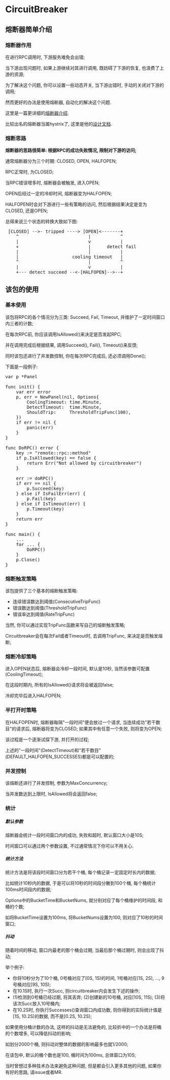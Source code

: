 # CircuitBreaker

## 熔断器简单介绍
### 熔断器作用
在进行RPC调用时, 下游服务难免会出错; 

当下游出现问题时, 如果上游继续对其进行调用, 既妨碍了下游的恢复, 也浪费了上游的资源;

为了解决这个问题, 你可以设置一些动态开关, 当下游出错时, 手动的关闭对下游的调用;

然而更好的办法是使用熔断器, 自动化的解决这个问题.

这里是一篇更详细的[熔断器介绍](https://msdn.microsoft.com/zh-cn/library/dn589784.aspx).

比较出名的熔断器当属hystrix了, 这里是他的[设计文档](https://github.com/Netflix/Hystrix/wiki).

### 熔断思路
<b>熔断器的思路很简单: 根据RPC的成功失败情况, 限制对下游的访问;</b>

通常熔断器分为三个时期: CLOSED, OPEN, HALFOPEN;

RPC正常时, 为CLOSED; 

当RPC错误增多时, 熔断器会被触发, 进入OPEN; 

OPEN后经过一定的冷却时间, 熔断器变为HALFOPEN;

HALFOPEN时会对下游进行一些有策略的访问, 然后根据结果决定是变为CLOSED, 还是OPEN;

总得来说三个状态的转换大致如下图:

<pre>
 [CLOSED] -->- tripped ----> [OPEN]&lt;-------+
    ^                          |           ^
    |                          v           |
    +                          |      detect fail
    |                          |           |
    |                    cooling timeout   |
    ^                          |           ^
    |                          v           |
    +--- detect succeed --&lt;-[HALFOPEN]-->--+
</pre>

## 该包的使用

### 基本使用
该包将RPC的各个情况分为三类: Succeed, Fail, Timeout, 并维护了一定时间窗口内三者的计数;

在每次RPC前, 你应该调用IsAllowed()来决定是否发起RPC;

并在调用完成后根据结果, 调用Succeed(), Fail(), Timeout()来反馈;

同时该包还进行了并发数控制, 你在每次RPC完成后, 还必须调用Done();

下面是一段例子:
<pre>
var p *Panel

func init() {
    var err error
    p, err = NewPanel(nil, Options{
    	CoolingTimeout: time.Minute,
    	DetectTimeout:  time.Minute,
    	ShouldTrip:     ThresholdTripFunc(100),
    })
    if err != nil {
    	panic(err)
    }
}

func DoRPC() error {
    key := "remote::rpc::method"
    if p.IsAllowed(key) == false {
        return Err("Not allowed by circuitbreaker")
    }

    err := doRPC()
    if err == nil {
        p.Succeed(key)
    } else if IsFailErr(err) {
        p.Fail(key)
    } else if IsTimeout(err) {
        p.Timeout(key)
    }
    return err
}

func main() {
    ...
    for ... {
        DoRPC()
    }
    p.Close()
}
</pre>

### 熔断触发策略
该包提供了三个基本的熔断触发策略: 
+ 连续错误数达到阈值(ConsecutiveTripFunc)
+ 错误数达到阈值(ThresholdTripFunc)
+ 错误率达到阈值(RateTripFunc)

当然, 你可以通过实现TripFunc函数来写自己的熔断触发策略;

Circuitbreaker会在每次Fail或者Timeout时, 去调用TripFunc, 来决定是否触发熔断;

### 熔断冷却策略
进入OPEN状态后, 熔断器会冷却一段时间, 默认是10秒, 当然该参数可配置(CoolingTimeout);

在这段时期内, 所有的IsAllowed()请求将会被返回false;

冷却完毕后进入HALFOPEN;

### 半打开时策略
在HALFOPEN时, 熔断器每隔"一段时间"便会放过一个请求, 当连续成功"若干数目"的请求后, 熔断器将变为CLOSED; 如果其中有任意一个失败, 则将变为OPEN;

该过程是一个逐渐试探下游, 并打开的过程;

上述的"一段时间"(DetectTimeout)和"若干数目"(DEFAULT_HALFOPEN_SUCCESSES)都是可以配置的;

### 并发控制
该熔断还进行了并发控制, 参数为MaxConcurrency;

当并发数达到上限时, IsAllowed将会返回false;

### 统计
##### 默认参数
熔断器会统计一段时间窗口内的成功, 失败和超时, 默认窗口大小是10S;

时间窗口可以通过两个参数设置, 不过通常情况下你可以不用关心.

##### 统计方法
统计方法是将该段时间窗口分为若干个桶, 每个桶记录一定固定时长内的数据;

比如统计10秒内的数据, 于是可以将10秒的时间段分散到100个桶, 每个桶统计100ms时间段内的数据;

Options中的BucketTime和BucketNums, 就分别对应了每个桶维护的时间段, 和桶的个数;

如将BucketTime设置为100ms, 将BucketNums设置为100, 则对应了10秒的时间窗口;

##### 抖动
随着时间的移动, 窗口内最老的那个桶会过期, 当最后那个桶过期时, 则会出现了抖动;

举个例子: 
+ 你将10秒分为了10个桶, 0号桶对应了[0S, 1S)的时间, 1号桶对应[1S, 2S), ..., 9号桶对应[9S, 10S);
+ 在10.1S时, 执行一次Succ, 则circuitbreaker内会发生下述的操作;
+ (1)检测到0号桶已经过期, 将其丢弃; (2)创建新的10号桶, 对应[10S, 11S); (3)将该次Succ放入10号桶内;
+ 在10.2S时, 你执行Successes()查询窗口内成功数, 则你得到的实际统计值是[1S, 10.2S)的数据, 而不是[0.2S, 10.2S);

如果使用分桶计数的办法, 这样的抖动是无法避免的, 比较折中的一个办法是将桶的个数增多, 可以降低抖动的影响;

如划分2000个桶, 则抖动对整体的数据的影响最多也就1/2000; 

在该包中, 默认的桶个数也是100, 桶时间为100ms, 总体窗口为10S;

当时曾想过多种技术办法来避免这种问题, 但是都会引入更多其他的问题, 如果你有好的思路, 请issue或者MR.